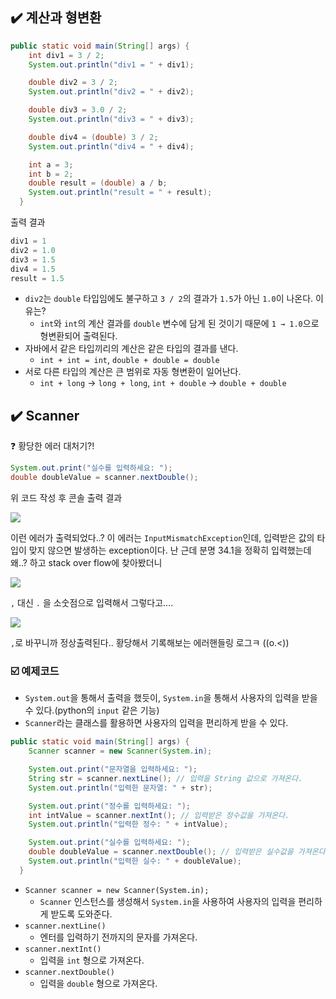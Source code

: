 ## ✔️ 계산과 형변환

```java
public static void main(String[] args) {
    int div1 = 3 / 2;
    System.out.println("div1 = " + div1);

    double div2 = 3 / 2;
    System.out.println("div2 = " + div2);

    double div3 = 3.0 / 2;
    System.out.println("div3 = " + div3);

    double div4 = (double) 3 / 2;
    System.out.println("div4 = " + div4);

    int a = 3;
    int b = 2;
    double result = (double) a / b;
    System.out.println("result = " + result);
  }
```

출력 결과

```java
div1 = 1
div2 = 1.0
div3 = 1.5
div4 = 1.5
result = 1.5
```

- `div2`는 `double` 타입임에도 불구하고 `3 / 2`의 결과가 `1.5`가 아닌 `1.0`이 나온다. 이유는?
  - `int`와 `int`의 계산 결과를 `double` 변수에 담게 된 것이기 때문에 `1 → 1.0`으로 형변환되어 출력된다.
- 자바에서 같은 타입끼리의 계산은 같은 타입의 결과를 낸다.
  - `int + int = int`, `double + double = double`
- 서로 다른 타입의 계산은 큰 범위로 자동 형변환이 일어난다.
  - `int + long` → `long + long`, `int + double` → `double + double`

## ✔️ Scanner

<aside>
❓ 황당한 에러 대처기?!

</aside>

```java
System.out.print("실수를 입력하세요: ");
double doubleValue = scanner.nextDouble();
```

위 코드 작성 후 콘솔 출력 결과

![](https://velog.velcdn.com/images/elma98/post/ba0b0b10-cecd-4003-8760-482b7b4b645c/image.png)

이런 에러가 출력되었다..? 이 에러는 `InputMismatchException`인데, 입력받은 값의 타입이 맞지 않으면 발생하는 exception이다. 난 근데 분명 34.1을 정확히 입력했는데 왜..? 하고 stack over flow에 찾아봤더니

![](https://velog.velcdn.com/images/elma98/post/f4eed80d-cb25-4fa2-82b3-0fb4caa44268/image.png)

`,` 대신 `.` 을 소숫점으로 입력해서 그렇다고….

![](https://velog.velcdn.com/images/elma98/post/5194eb62-df1f-4003-acf3-fa5ecf3cf0bd/image.png)

`,`로 바꾸니까 정상출력된다.. 황당해서 기록해보는 에러핸들링 로그ㅋ ((o.<))

### ☑️ 예제코드

- `System.out`을 통해서 출력을 했듯이, `System.in`을 통해서 사용자의 입력을 받을 수 있다.(python의 `input` 같은 기능)
- `Scanner`라는 클래스를 활용하면 사용자의 입력을 편리하게 받을 수 있다.

```java
public static void main(String[] args) {
    Scanner scanner = new Scanner(System.in);

    System.out.print("문자열을 입력하세요: ");
    String str = scanner.nextLine(); // 입력을 String 값으로 가져온다.
    System.out.println("입력한 문자열: " + str);

    System.out.print("정수를 입력하세요: ");
    int intValue = scanner.nextInt(); // 입력받은 정수값을 가져온다.
    System.out.println("입력한 정수: " + intValue);

    System.out.print("실수를 입력하세요: ");
    double doubleValue = scanner.nextDouble(); // 입력받은 실수값을 가져온다.
    System.out.println("입력한 실수: " + doubleValue);
  }
```

- `Scanner scanner = new Scanner(System.in);`
  - `Scanner` 인스턴스를 생성해서 `System.in`을 사용하여 사용자의 입력을 편리하게 받도록 도와준다.
- `scanner.nextLine()`
  - 엔터를 입력하기 전까지의 문자를 가져온다.
- `scanner.nextInt()`
  - 입력을 `int` 형으로 가져온다.
- `scanner.nextDouble()`
  - 입력을 `double` 형으로 가져온다.
